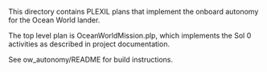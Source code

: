 This directory contains PLEXIL plans that implement the onboard
autonomy for the Ocean World lander.

The top level plan is OceanWorldMission.plp, which implements the Sol 0
activities as described in project documentation.

See ow_autonomy/README for build instructions.

